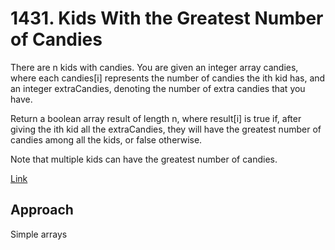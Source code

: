 # 1431. Kids With the Greatest Number of Candies

There are n kids with candies. You are given an integer array candies, where each candies[i] represents the number of candies the ith kid has, and an integer extraCandies, denoting the number of extra candies that you have.

Return a boolean array result of length n, where result[i] is true if, after giving the ith kid all the extraCandies, they will have the greatest number of candies among all the kids, or false otherwise.

Note that multiple kids can have the greatest number of candies.

 

[Link](https://leetcode.com/problems/kids-with-the-greatest-number-of-candies/)

## Approach 

Simple arrays